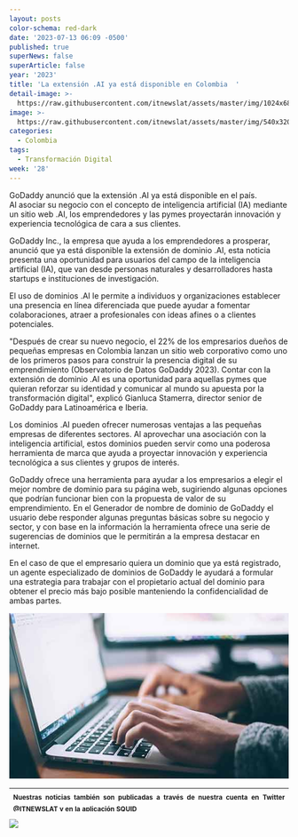 ```yaml
---
layout: posts
color-schema: red-dark
date: '2023-07-13 06:09 -0500'
published: true
superNews: false
superArticle: false
year: '2023'
title: 'La extensión .AI ya está disponible en Colombia  '
detail-image: >-
  https://raw.githubusercontent.com/itnewslat/assets/master/img/1024x680/Teclado-Manos-g.jpg
image: >-
  https://raw.githubusercontent.com/itnewslat/assets/master/img/540x320/Teclado-Manos-p.jpg
categories:
  - Colombia
tags:
  - Transformación Digital
week: '28'
---
```

GoDaddy anunció que la extensión .AI ya está disponible en el país.  
Al asociar su negocio con el concepto de inteligencia artificial (IA) mediante un sitio web .AI, los emprendedores y las pymes proyectarán innovación y experiencia tecnológica de cara a sus clientes. 

GoDaddy Inc., la empresa que ayuda a los emprendedores a prosperar, anunció que ya está disponible la extensión de dominio .AI, esta noticia presenta una oportunidad para usuarios del campo de la inteligencia artificial (IA), que van desde personas naturales y desarrolladores hasta startups e instituciones de investigación.   

El uso de dominios .AI le permite a individuos y organizaciones establecer una presencia en línea diferenciada que puede ayudar a fomentar colaboraciones, atraer a profesionales con ideas afines o a clientes potenciales.    

"Después de crear su nuevo negocio, el 22% de los empresarios dueños de pequeñas empresas en Colombia lanzan un sitio web corporativo como uno de los primeros pasos para construir la presencia digital de su emprendimiento (Observatorio de Datos GoDaddy 2023). Contar con la extensión de dominio .AI es una oportunidad para aquellas pymes que quieran reforzar su identidad y comunicar al mundo su apuesta por la transformación digital", explicó Gianluca Stamerra, director senior de GoDaddy para Latinoamérica e Iberia. 

Los dominios .AI pueden ofrecer numerosas ventajas a las pequeñas empresas de diferentes sectores. Al aprovechar una asociación con la inteligencia artificial, estos dominios pueden servir como una poderosa herramienta de marca que ayuda a proyectar innovación y experiencia tecnológica a sus clientes y grupos de interés.   

GoDaddy ofrece una herramienta para ayudar a los empresarios a elegir el mejor nombre de dominio para su página web, sugiriendo algunas opciones que podrían funcionar bien con la propuesta de valor de su emprendimiento. En el Generador de nombre de dominio de GoDaddy el usuario debe responder algunas preguntas básicas sobre su negocio y sector, y con base en la información la herramienta ofrece una serie de sugerencias de dominios que le permitirán a la empresa destacar en internet. 

En el caso de que el empresario quiera un dominio que ya está registrado, un agente especializado de dominios de GoDaddy le ayudará a formular una estrategia para trabajar con el propietario actual del dominio para obtener el precio más bajo posible manteniendo la confidencialidad de ambas partes. 

![](https://raw.githubusercontent.com/itnewslat/assets/master/img/540x320/Teclado-Manos-p.jpg)

<table style="height: 42px;" width="569">
<tbody>
<tr>
<td style="text-align: justify;"><sub><strong>Nuestras noticias también son publicadas a través de nuestra cuenta en Twitter <a href="https://twitter.com/itnewslat?lang=es">@ITNEWSLAT</a> y en la aplicación <a href="https://squidapp.co/en/">SQUID</a></strong></sub></td>
</tr>
</tbody>
</table>
<img src="https://tracker.metricool.com/c3po.jpg?hash=56f88a41e39ab42c063cc51676587a04"/>